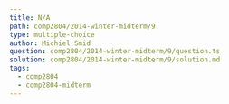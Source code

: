 ```yaml
---
title: N/A
path: comp2804/2014-winter-midterm/9
type: multiple-choice
author: Michiel Smid
question: comp2804/2014-winter-midterm/9/question.ts
solution: comp2804/2014-winter-midterm/9/solution.md
tags:
  - comp2804
  - comp2804-midterm
---
```

